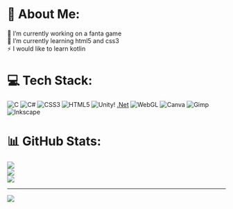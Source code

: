 # 💫 About Me:
🔭 I’m currently working on a fanta game<br>🌱 I’m currently learning html5 and css3<br>⚡ I would like to learn kotlin


# 💻 Tech Stack:
![C](https://img.shields.io/badge/c-%2300599C.svg?style=flat&logo=c&logoColor=white) ![C#](https://img.shields.io/badge/c%23-black?style=flat&logo=c&logoColor=white&color=%23A020F0) ![CSS3](https://img.shields.io/badge/css3-%231572B6.svg?style=flat&logo=css3&logoColor=white) ![HTML5](https://img.shields.io/badge/html5-%23E34F26.svg?style=flat&logo=html5&logoColor=white) ![Unity](https://img.shields.io/badge/Unity-black?logo=Unity&logoColor=white)! [.Net](https://img.shields.io/badge/.NET-5C2D91?style=flat&logo=.net&logoColor=white) ![WebGL](https://img.shields.io/badge/WebGL-990000?logo=webgl&logoColor=white&style=flat) ![Canva](https://img.shields.io/badge/Canva-%2300C4CC.svg?style=flat&logo=Canva&logoColor=white) ![Gimp](https://img.shields.io/badge/Gimp-657D8B?style=flat&logo=gimp&logoColor=FFFFFF) ![Inkscape](https://img.shields.io/badge/Inkscape-e0e0e0?style=flat&logo=inkscape&logoColor=080A13)
# 📊 GitHub Stats:
![](https://github-readme-stats.vercel.app/api?username=JdiemGames&theme=dark&hide_border=false&include_all_commits=false&count_private=false)<br/>
![](https://github-readme-streak-stats.herokuapp.com/?user=JdiemGames&theme=dark&hide_border=false)<br/>
![](https://github-readme-stats.vercel.app/api/top-langs/?username=JdiemGames&theme=dark&hide_border=false&include_all_commits=false&count_private=false&layout=compact)

---
[![](https://visitcount.itsvg.in/api?id=JdiemGames&icon=5&color=1)](https://visitcount.itsvg.in)
